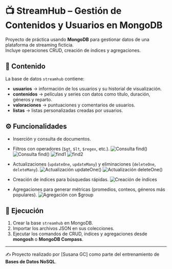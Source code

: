 # 📺 StreamHub – Gestión de Contenidos y Usuarios en MongoDB

Proyecto de práctica usando **MongoDB** para gestionar datos de una plataforma de streaming ficticia.  
Incluye operaciones CRUD, creación de índices y agregaciones.

## 📌 Contenido
La base de datos `streamhub` contiene:
- **usuarios** → información de los usuarios y su historial de visualización.
- **contenidos** → películas y series con datos como título, duración, géneros y reparto.
- **valoraciones** → puntuaciones y comentarios de usuarios.
- **listas** → listas personalizadas creadas por usuarios.

## ⚙️ Funcionalidades
- Inserción y consulta de documentos.
- Filtros con operadores (`$gt`, `$lt`, `$regex`, etc.).
![Consulta find()](capturas/find1.jpg) 
![Consulta find()](capturas/find2.jpg)
![find1](https://github.com/user-attachments/assets/1665d4c4-6755-4d03-8c6d-99065a114e3f)
![find2](https://github.com/user-attachments/assets/abee44a0-fd81-458a-8d79-25ccf63797d8)


- Actualizaciones (`updateOne`, `updateMany`) y eliminaciones (`deleteOne`, `deleteMany`).
![Actualización updateOne()](capturas/updateR1.jpg)
![Actualización deleteOne()](capturas/deleteL2.jpg)

- Creación de índices para búsquedas rápidas.
![Creación de índices](capturas/indices.jpg)

- Agregaciones para generar métricas (promedios, conteos, géneros más populares).
![Agregación con $group](capturas/aggPromedio.jpg)

## 🚀 Ejecución
1. Crear la base `streamhub` en MongoDB.
2. Importar los archivos JSON en sus colecciones.
3. Ejecutar los comandos de CRUD, índices y agregaciones desde **mongosh** o **MongoDB Compass**.

---
✍️ Proyecto realizado por [Susana GC] como parte del entrenamiento de **Bases de Datos NoSQL**.
